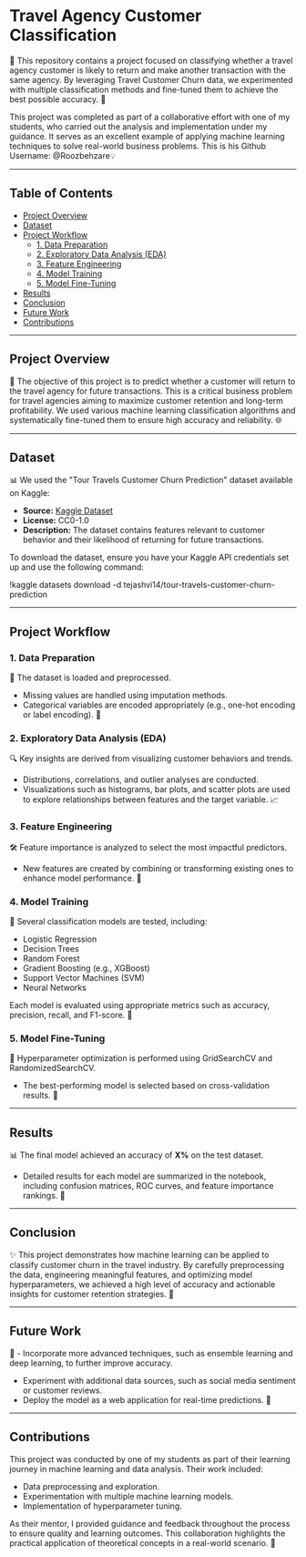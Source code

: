 # Travel Agency Customer Classification

🎉 This repository contains a project focused on classifying whether a travel agency customer is likely to return and make another transaction with the same agency. By leveraging Travel Customer Churn data, we experimented with multiple classification methods and fine-tuned them to achieve the best possible accuracy. 🌟

This project was completed as part of a collaborative effort with one of my students, who carried out the analysis and implementation under my guidance. It serves as an excellent example of applying machine learning techniques to solve real-world business problems. This is his Github Username: @Roozbehzare💡

---

## Table of Contents

- [Project Overview](#project-overview)
- [Dataset](#dataset)
- [Project Workflow](#project-workflow)
  - [1. Data Preparation](#1-data-preparation)
  - [2. Exploratory Data Analysis (EDA)](#2-exploratory-data-analysis-eda)
  - [3. Feature Engineering](#3-feature-engineering)
  - [4. Model Training](#4-model-training)
  - [5. Model Fine-Tuning](#5-model-fine-tuning)
- [Results](#results)
- [Conclusion](#conclusion)
- [Future Work](#future-work)
- [Contributions](#contributions)

---

## Project Overview

🚀 The objective of this project is to predict whether a customer will return to the travel agency for future transactions. This is a critical business problem for travel agencies aiming to maximize customer retention and long-term profitability. We used various machine learning classification algorithms and systematically fine-tuned them to ensure high accuracy and reliability. 🌐

---

## Dataset

📊 We used the "Tour Travels Customer Churn Prediction" dataset available on Kaggle:

- **Source:** [Kaggle Dataset](https://www.kaggle.com/datasets/tejashvi14/tour-travels-customer-churn-prediction)
- **License:** CC0-1.0
- **Description:** The dataset contains features relevant to customer behavior and their likelihood of returning for future transactions.

To download the dataset, ensure you have your Kaggle API credentials set up and use the following command:

!kaggle datasets download -d tejashvi14/tour-travels-customer-churn-prediction

---

## Project Workflow

### 1. Data Preparation

📂 The dataset is loaded and preprocessed.
- Missing values are handled using imputation methods.
- Categorical variables are encoded appropriately (e.g., one-hot encoding or label encoding). 🌟

### 2. Exploratory Data Analysis (EDA)

🔍 Key insights are derived from visualizing customer behaviors and trends.
- Distributions, correlations, and outlier analyses are conducted.
- Visualizations such as histograms, bar plots, and scatter plots are used to explore relationships between features and the target variable. 📈

### 3. Feature Engineering

🛠️ Feature importance is analyzed to select the most impactful predictors.
- New features are created by combining or transforming existing ones to enhance model performance. 🚀

### 4. Model Training

📑 Several classification models are tested, including:
  - Logistic Regression
  - Decision Trees
  - Random Forest
  - Gradient Boosting (e.g., XGBoost)
  - Support Vector Machines (SVM)
  - Neural Networks

Each model is evaluated using appropriate metrics such as accuracy, precision, recall, and F1-score. 🌟

### 5. Model Fine-Tuning

🔧 Hyperparameter optimization is performed using GridSearchCV and RandomizedSearchCV.
- The best-performing model is selected based on cross-validation results. 🎯

---

## Results

📊 The final model achieved an accuracy of **X%** on the test dataset.
- Detailed results for each model are summarized in the notebook, including confusion matrices, ROC curves, and feature importance rankings. 🌟

---

## Conclusion

✨ This project demonstrates how machine learning can be applied to classify customer churn in the travel industry. By carefully preprocessing the data, engineering meaningful features, and optimizing model hyperparameters, we achieved a high level of accuracy and actionable insights for customer retention strategies. 🌟

---

## Future Work

🔮 - Incorporate more advanced techniques, such as ensemble learning and deep learning, to further improve accuracy.
- Experiment with additional data sources, such as social media sentiment or customer reviews.
- Deploy the model as a web application for real-time predictions. 🚀

---

## Contributions

This project was conducted by one of my students as part of their learning journey in machine learning and data analysis. Their work included:

- Data preprocessing and exploration.
- Experimentation with multiple machine learning models.
- Implementation of hyperparameter tuning.

As their mentor, I provided guidance and feedback throughout the process to ensure quality and learning outcomes. This collaboration highlights the practical application of theoretical concepts in a real-world scenario. 🤝
